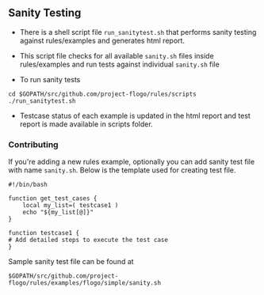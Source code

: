 ## Sanity Testing

* There is a shell script file `run_sanitytest.sh` that performs sanity testing against rules/examples and generates html report.

* This script file checks for all available `sanity.sh` files inside rules/examples and run tests against individual `sanity.sh` file 


* To run sanity tests

```
cd $GOPATH/src/github.com/project-flogo/rules/scripts
./run_sanitytest.sh
```

* Testcase status of each example is updated in the html report and test report is made available in scripts folder.


### Contributing

If you're adding a new rules example, optionally you can add sanity test file with name `sanity.sh`. Below is the template used for creating test file.

```
#!/bin/bash

function get_test_cases {
    local my_list=( testcase1 )
    echo "${my_list[@]}"
}

function testcase1 {
# Add detailed steps to execute the test case
}    
```
Sample sanity test file can be found at 
```
$GOPATH/src/github.com/project-flogo/rules/examples/flogo/simple/sanity.sh
```